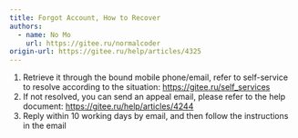 ```yaml
---
title: Forgot Account, How to Recover
authors:
  - name: No Mo
    url: https://gitee.ru/normalcoder
origin-url: https://gitee.ru/help/articles/4325
---
```


1. Retrieve it through the bound mobile phone/email, refer to self-service to resolve according to the situation: <https://gitee.ru/self_services>
2. If not resolved, you can send an appeal email, please refer to the help document: <https://gitee.ru/help/articles/4244>
3. Reply within 10 working days by email, and then follow the instructions in the email